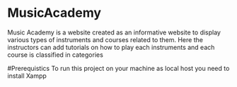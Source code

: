 # MusicAcademy
Music Academy is a website created as an informative website to display various types of instruments and courses related to them. Here the instructors can add tutorials on how to play each instruments and each course is classified in categories

#Prerequistics
To run this project on your machine as local host you need to install Xampp
